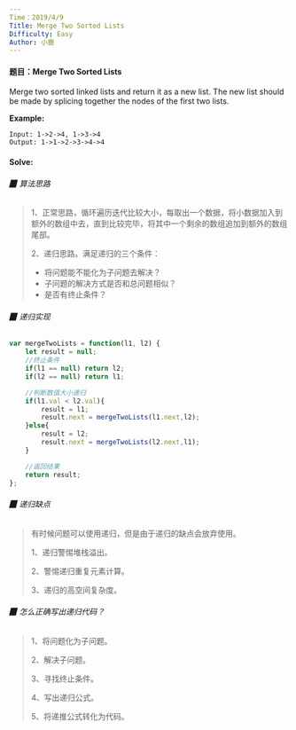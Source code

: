 ```yaml
---
Time：2019/4/9
Title: Merge Two Sorted Lists
Difficulty: Easy
Author: 小鹿
---
```




#### 题目：Merge Two Sorted Lists

Merge two sorted linked lists and return it as a new list. The new list should be made by splicing together the nodes of the first two lists.

**Example:**

```
Input: 1->2->4, 1->3->4
Output: 1->1->2->3->4->4
```



#### Solve:

###### ▉ 算法思路

> 1、正常思路，循环遍历迭代比较大小，每取出一个数据，将小数据加入到额外的数组中去，直到比较完毕，将其中一个剩余的数组追加到额外的数组尾部。
>
> 2、递归思路。满足递归的三个条件：
>
> - 将问题能不能化为子问题去解决？
> - 子问题的解决方式是否和总问题相似？
> - 是否有终止条件？



###### ▉ 递归实现

```javascript
var mergeTwoLists = function(l1, l2) {
    let result = null;
    //终止条件
    if(l1 == null) return l2;
    if(l2 == null) return l1;

    //判断数值大小递归
    if(l1.val < l2.val){
        result = l1;
        result.next = mergeTwoLists(l1.next,l2);
    }else{
        result = l2;
        result.next = mergeTwoLists(l2.next,l1);
    }

    //返回结果
    return result;
};
```



###### ▉ 递归缺点

> 有时候问题可以使用递归，但是由于递归的缺点会放弃使用。
>
> 1、递归警惕堆栈溢出。
>
> 2、警惕递归重复元素计算。
>
> 3、递归的高空间复杂度。



###### ▉ 怎么正确写出递归代码？

> 1、将问题化为子问题。
>
> 2、解决子问题。
>
> 3、寻找终止条件。
>
> 4、写出递归公式。
>
> 5、将递推公式转化为代码。
